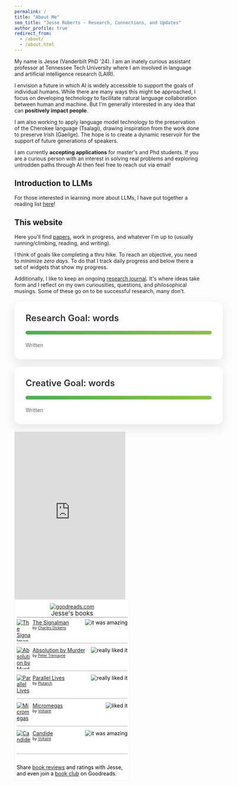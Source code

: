 ```yaml
---
permalink: /
title: "About Me"
seo_title: "Jesse Roberts - Research, Connections, and Updates"
author_profile: true
redirect_from: 
  - /about/
  - /about.html
---
```




My name is Jesse (Vanderbilt PhD '24). I am an inately curious assistant professor at Tennessee Tech University where I am involved in language and artificial intelligence research (LAIR). 

I envision a future in which AI is widely accessible to support the goals of individual humans. While there are many ways this might be approached, I focus on developing technology to facilitate natural language collaboration between human and machine. But I'm generally interested in any idea that can **positively impact people**.

I am also working to apply language model technology to the preservation of the Cherokee language (Tsalagi), drawing inspiration from the work done to preserve Irish (Gaeilge). The hope is to create a dynamic reservoir for the support of future generations of speakers. 

<!--The **specific aims** of my research are to (1) understand LLM cognition, (2) preserve endangered languages, (3) improve semantically-complex search, and (4) empower researchers with better tools for the analysis of linguistics and semantics. -->

I am currently **accepting applications** for master's and Phd students. If you are a curious person with an interest in solving real problems and exploring untrodden paths through AI then feel free to reach out via email!

Introduction to LLMs
------
For those interested in learning more about LLMs, I have put together a reading list [here](https://www.zotero.org/groups/5650079/llm_foundations_reading/items/PA9EGZCE)!

This website
------
Here you'll find [papers](/publications/), work in progress, and whatever I'm up to (usually running/climbing, reading, and writing). 

I think of goals like completing a thru hike. To reach an objective, you need to minimize _zero days_. To do that I track daily progress and below there a set of widgets that show my progress. 

Additionally, I like to keep an ongoing [research journal](/year-archive/). It's where ideas take form and I reflect on my own curiousities, questions, and philosophical musings. Some of these go on to be successful research, many don't. 



<div float="left">


<!-- This is the area where writing progress is shown -->

<link href="https://fonts.googleapis.com/css2?family=Inter:wght@400;600;700&display=swap" rel="stylesheet">
<link href="https://fonts.googleapis.com/css2?family=Inter:wght@400;600;700&display=swap" rel="stylesheet">


<style>
  .countdown-wrap {
  width: 100%;
  max-width: 650px;
  padding: 30px;
  font-family: 'Inter', sans-serif;
  margin: 20px auto;
  color: #333;
  background-color: #ffffff;
  border-radius: 15px;
  box-shadow: 0 10px 30px rgba(0,0,0,0.1);
}

.countdown-wrap .goal {
  font-size: 24px;
  font-weight: 600;
  margin-bottom: 20px;
}

.countdown-wrap .glass {
  width: 100%;
  height: 10px;
  background: #f0f0f0;
  border-radius: 5px;
  overflow: hidden;
  margin-bottom: 20px;
}

.countdown-wrap .progress {
  height: 10px;
  background: linear-gradient(90deg, #4CAF50, #8BC34A);
  transition: width 0.5s ease-in-out;
}

.countdown-wrap .goal-stats {
  display: flex;
  justify-content: space-between;
}

.countdown-wrap .goal-stat {
  text-align: center;
}

.countdown-wrap .goal-number {
  font-size: 28px;
  font-weight: 700;
  color: #4CAF50;
}

.countdown-wrap .goal-label {
  font-size: 14px;
  color: #666;
}

@media screen and (max-width: 480px) {
  .countdown-wrap {
    padding: 20px;
  }
  
  .countdown-wrap .goal {
    font-size: 20px;
  }
  
  .countdown-wrap .goal-number {
    font-size: 24px;
  }
}
</style>

<div class="countdown-wrap">
  <div class="goal">Research Goal: <span class="goal-value"></span> words</div>
  <div class="glass">
    <div id="progress1" class="progress" data-goal="" data-progress=""></div>
  </div>
  <div class="goal-stats">
    <div class="goal-stat">
      <span class="goal-number progress-value"></span>
      <span class="goal-label">Written</span>
    </div>
    <div class="goal-stat">
      <span class="goal-number daysLeft"></span>
      <span class="goal-label"> </span>
    </div>
  </div>
</div>

<div class="countdown-wrap">
  <div class="goal">Creative Goal: <span class="goal-value"></span> words</div>
  <div class="glass">
    <div id="progress2" class="progress" data-goal="" data-progress=""></div>
  </div>
  <div class="goal-stats">
    <div class="goal-stat">
      <span class="goal-number progress-value"></span>
      <span class="goal-label">Written</span>
    </div>
    <div class="goal-stat">
      <span class="goal-number daysLeft"></span>
      <span class="goal-label"> </span>
    </div>
  </div>
</div>

<script>
  function updateProgress(goalId, goal, progress) {
    const progressElement = document.getElementById(goalId);
    const percentage = (progress / goal) * 100;
    progressElement.style.width = percentage + '%';
    progressElement.dataset.goal = goal;
    progressElement.dataset.progress = progress;

    const wrapperElement = progressElement.closest('.countdown-wrap');
    wrapperElement.querySelector('.goal-value').textContent = goal;
    wrapperElement.querySelector('.progress-value').textContent = progress;

    const targetDate = TARGET_DATES[goalId];
    const daysLeft = getDaysLeft(targetDate);
    const formattedDate = formatDate(targetDate);
    const daysLeftElement = wrapperElement.querySelector('.daysLeft');
    daysLeftElement.textContent = `${daysLeft} till ${formattedDate}`;
  }

  function getDaysLeft(targetDate) {
    const today = new Date();
    const endDate = new Date(targetDate);
    const oneDay = 1000 * 60 * 60 * 24;
    const daysLeft = Math.ceil((endDate.getTime() - today.getTime()) / oneDay);
    return daysLeft > 0 ? daysLeft : 0;
  }

  function formatDate(dateString) {
    const date = new Date(dateString);
    const options = { month: 'short', day: 'numeric' };
    return date.toLocaleDateString('en-US', options);
  }
  
  // Set goals and progress
  const TARGET_DATES = {
    'progress1': "{{ site.research_date }}",
    'progress2': "{{ site.creative_date }}"
  };
  updateProgress('progress1', {{ site.research_goal }}, {{ site.research_words }}); // Research goal
  updateProgress('progress2', {{ site.creative_goal }}, {{ site.creative_words }});  // Creative goal
</script>

<!-- This is the end of writing progress -->



<iframe height='454' width='300' frameborder='0' allowtransparency='true' scrolling='no' src='https://www.strava.com/athletes/100752705/latest-rides/274d85ff1858403cdb3ff73155d333f9acb777f8'></iframe>

<!-- Show static HTML/CSS as a placeholder in case js is not enabled - javascript include will override this if things work -->
<style type="text/css" media="screen">
.gr_custom_widget_ {
/* customize your Goodreads widget  here*/
width: 300px
}
.gr_custom_container_ {
/* customize your Goodreads widget container here*/
border: 1px solid #f0f0f5;
border-radius:3px;
padding: 10px 5px 10px 5px;
background-color: #FFF;
color: #000;
width: 300px
}
.gr_custom_header_ {
/* customize your Goodreads header here*/
border-bottom: 1px solid gray;
width: 100%;
margin-bottom: 5px;
text-align: center;
font-size: 120%
}
.gr_custom_each_container_ {
/* customize each individual book container here */
width: 100%;
clear: both;
margin-bottom: 10px;
overflow: auto;
padding-bottom: 4px;
border-bottom: 1px solid #aaa;
}
.gr_custom_book_container_ {
/* customize your book covers here */
overflow: hidden;
height: 60px;
float: left;
margin-right: 4px;
width: 39px;
}
.gr_custom_author_ {
/* customize your author names here */
font-size: 10px;
}
.gr_custom_tags_ {
/* customize your tags here */
font-size: 10px;
color: gray;
}
.gr_custom_rating_ {
/* customize your rating stars here */
float: right;
}
</style>
<div style="width: 300px; float: left">
<div id="gr_custom_widget_">
    <div class="gr_custom_container_">

<center>
<a rel="nofollow" href="https://www.goodreads.com/"><img alt="goodreads.com" style="border:0" src="https://s.gr-assets.com/images/widget/widget_logo.gif" /></a>
  
<div class="gr_custom_header_">
<a style="text-decoration: none;" rel="nofollow" href="https://www.goodreads.com/review/list/178001093-jesse-roberts?shelf=read&amp;utm_medium=api&amp;utm_source=custom_widget">Jesse&#39;s books</a>
</div>

</center>


<div class="gr_custom_each_container_">
    <div class="gr_custom_book_container_">
      <a title="The Signalman" rel="nofollow" href="https://www.goodreads.com/review/show/6485616200?utm_medium=api&amp;utm_source=custom_widget"><img alt="The Signalman" border="0" src="https://i.gr-assets.com/images/S/compressed.photo.goodreads.com/books/1338150001l/9968921._SY75_.jpg" /></a>
    </div>
    <div class="gr_custom_rating_">
      <span class=" staticStars notranslate" title="it was amazing"><img alt="it was amazing" src="https://s.gr-assets.com/images/layout/gr_red_star_active.png" /><img alt="" src="https://s.gr-assets.com/images/layout/gr_red_star_active.png" /><img alt="" src="https://s.gr-assets.com/images/layout/gr_red_star_active.png" /><img alt="" src="https://s.gr-assets.com/images/layout/gr_red_star_active.png" /><img alt="" src="https://s.gr-assets.com/images/layout/gr_red_star_active.png" /></span>
    </div>
    <div class="gr_custom_title_">
      <a rel="nofollow" href="https://www.goodreads.com/review/show/6485616200?utm_medium=api&amp;utm_source=custom_widget">The Signalman</a>
    </div>
    <div class="gr_custom_author_">
      by <a rel="nofollow" href="https://www.goodreads.com/author/show/239579.Charles_Dickens">Charles Dickens</a>
    </div>
</div>
<div class="gr_custom_each_container_">
    <div class="gr_custom_book_container_">
      <a title="Absolution by Murder (Sister Fidelma, #1)" rel="nofollow" href="https://www.goodreads.com/review/show/6485615630?utm_medium=api&amp;utm_source=custom_widget"><img alt="Absolution by Murder" border="0" src="https://i.gr-assets.com/images/S/compressed.photo.goodreads.com/books/1399951107l/706476._SY75_.jpg" /></a>
    </div>
    <div class="gr_custom_rating_">
      <span class=" staticStars notranslate" title="really liked it"><img alt="really liked it" src="https://s.gr-assets.com/images/layout/gr_red_star_active.png" /><img alt="" src="https://s.gr-assets.com/images/layout/gr_red_star_active.png" /><img alt="" src="https://s.gr-assets.com/images/layout/gr_red_star_active.png" /><img alt="" src="https://s.gr-assets.com/images/layout/gr_red_star_active.png" /><img alt="" src="https://s.gr-assets.com/images/layout/gr_red_star_inactive.png" /></span>
    </div>
    <div class="gr_custom_title_">
      <a rel="nofollow" href="https://www.goodreads.com/review/show/6485615630?utm_medium=api&amp;utm_source=custom_widget">Absolution by Murder</a>
    </div>
    <div class="gr_custom_author_">
      by <a rel="nofollow" href="https://www.goodreads.com/author/show/16291.Peter_Tremayne">Peter Tremayne</a>
    </div>
</div>
<div class="gr_custom_each_container_">
    <div class="gr_custom_book_container_">
      <a title="Parallel Lives" rel="nofollow" href="https://www.goodreads.com/review/show/6485614975?utm_medium=api&amp;utm_source=custom_widget"><img alt="Parallel Lives" border="0" src="https://i.gr-assets.com/images/S/compressed.photo.goodreads.com/books/1365654635l/3679100._SY75_.jpg" /></a>
    </div>
    <div class="gr_custom_rating_">
      <span class=" staticStars notranslate" title="really liked it"><img alt="really liked it" src="https://s.gr-assets.com/images/layout/gr_red_star_active.png" /><img alt="" src="https://s.gr-assets.com/images/layout/gr_red_star_active.png" /><img alt="" src="https://s.gr-assets.com/images/layout/gr_red_star_active.png" /><img alt="" src="https://s.gr-assets.com/images/layout/gr_red_star_active.png" /><img alt="" src="https://s.gr-assets.com/images/layout/gr_red_star_inactive.png" /></span>
    </div>
    <div class="gr_custom_title_">
      <a rel="nofollow" href="https://www.goodreads.com/review/show/6485614975?utm_medium=api&amp;utm_source=custom_widget">Parallel Lives</a>
    </div>
    <div class="gr_custom_author_">
      by <a rel="nofollow" href="https://www.goodreads.com/author/show/31015.Plutarch">Plutarch</a>
    </div>
</div>
<div class="gr_custom_each_container_">
    <div class="gr_custom_book_container_">
      <a title="Micromegas" rel="nofollow" href="https://www.goodreads.com/review/show/6485614197?utm_medium=api&amp;utm_source=custom_widget"><img alt="Micromegas" border="0" src="https://i.gr-assets.com/images/S/compressed.photo.goodreads.com/books/1181459579l/1156110._SX50_.jpg" /></a>
    </div>
    <div class="gr_custom_rating_">
      <span class=" staticStars notranslate" title="liked it"><img alt="liked it" src="https://s.gr-assets.com/images/layout/gr_red_star_active.png" /><img alt="" src="https://s.gr-assets.com/images/layout/gr_red_star_active.png" /><img alt="" src="https://s.gr-assets.com/images/layout/gr_red_star_active.png" /><img alt="" src="https://s.gr-assets.com/images/layout/gr_red_star_inactive.png" /><img alt="" src="https://s.gr-assets.com/images/layout/gr_red_star_inactive.png" /></span>
    </div>
    <div class="gr_custom_title_">
      <a rel="nofollow" href="https://www.goodreads.com/review/show/6485614197?utm_medium=api&amp;utm_source=custom_widget">Micromegas</a>
    </div>
    <div class="gr_custom_author_">
      by <a rel="nofollow" href="https://www.goodreads.com/author/show/5754446.Voltaire">Voltaire</a>
    </div>
</div>
<div class="gr_custom_each_container_">
    <div class="gr_custom_book_container_">
      <a title="Candide" rel="nofollow" href="https://www.goodreads.com/review/show/6485613748?utm_medium=api&amp;utm_source=custom_widget"><img alt="Candide" border="0" src="https://i.gr-assets.com/images/S/compressed.photo.goodreads.com/books/1345060082l/19380._SY75_.jpg" /></a>
    </div>
    <div class="gr_custom_rating_">
      <span class=" staticStars notranslate" title="it was amazing"><img alt="it was amazing" src="https://s.gr-assets.com/images/layout/gr_red_star_active.png" /><img alt="" src="https://s.gr-assets.com/images/layout/gr_red_star_active.png" /><img alt="" src="https://s.gr-assets.com/images/layout/gr_red_star_active.png" /><img alt="" src="https://s.gr-assets.com/images/layout/gr_red_star_active.png" /><img alt="" src="https://s.gr-assets.com/images/layout/gr_red_star_active.png" /></span>
    </div>
    <div class="gr_custom_title_">
      <a rel="nofollow" href="https://www.goodreads.com/review/show/6485613748?utm_medium=api&amp;utm_source=custom_widget">Candide</a>
    </div>
    <div class="gr_custom_author_">
      by <a rel="nofollow" href="https://www.goodreads.com/author/show/5754446.Voltaire">Voltaire</a>
    </div>
</div>
<br style="clear: both"/>

<noscript>
Share <a rel="nofollow" href="https://www.goodreads.com/">book reviews</a> and ratings with Jesse, and even join a <a rel="nofollow" href="https://www.goodreads.com/group">book club</a> on Goodreads.
</noscript>
</div>

</div>

<script src="https://www.goodreads.com/review/custom_widget/178001093.Jesse's%20bookshelf:%20read?cover_position=left&cover_size=small&num_books=5&order=d&shelf=read&show_author=1&show_cover=1&show_rating=1&show_review=0&show_tags=0&show_title=1&sort=date_read" type="text/javascript" charset="utf-8"></script>


</div>
</div>




